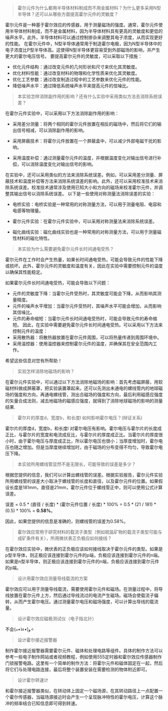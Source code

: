 > 霍尔元件为什么都用半导体材料制成而不用金属材料？为什么更多采用N型半导体？还可以从哪些方面提高霍尔元件的灵敏度？

霍尔元件是一种基于霍尔效应的传感器，用于测量磁场的强度。通常，霍尔元件使用半导体材料制成，而不是金属材料，因为半导体材料具有更高的灵敏度和更低的噪声水平。此外，半导体材料可以通过控制掺杂来调整其电子浓度，从而实现更好的性能。
在霍尔元件中，N型半导体通常用于制造霍尔电极，因为N型半导体中的电子浓度比P型半导体高。这使得N型半导体更容易受到外部磁场的影响，并产生更大的霍尔电压信号。
要提高霍尔元件的灵敏度，可以采取以下措施：

- 优化元件结构：通过改变元件的几何形状和尺寸来优化其灵敏度。
- 优化材料性能：通过改变材料的物理和化学性质来优化其灵敏度。
- 优化工艺参数：通过改变制造过程中的工艺参数来优化元件的性能。
- 降低噪声水平：通过降低系统噪声水平来提高元件的信噪比。

> 本实验怎样消除副作用的影响？还有什么实验中采用类似方法去消除系统误差？

在霍尔元件实验中，可以采用以下方法消除副作用的影响：
- 采用差分测量：将两个相同的霍尔元件放置在相反的磁场中，然后将它们的输出信号相减，可以消除副作用的影响。

- 采用屏蔽技术：将霍尔元件放置在一个屏蔽盒中，可以减少外部电磁干扰的影响。

- 采用温度补偿：通过测量霍尔元件的温度，并根据温度变化对输出信号进行补偿，可以消除温度变化对输出信号的影响。

在实验中，还可以采用类似的方法来消除系统误差。例如，可以采用差分测量、屏蔽技术和温度补偿等方法来消除系统误差的影响。此外，还可以采用校准技术来消除系统误差。校准技术通常涉及使用已知大小和方向的磁场来校准霍尔元件，并调整其输出信号以消除系统误差。
  以下是一些使用对称测量法消除误差的实验：

- 电桥实验：电桥实验是一种常用的对称测量方法，可以用于测量电阻、电容和电感等物理量。

- 霍尔元件实验：在霍尔元件实验中，可以采用对称测量法来消除系统误差。

- 磁化曲线实验：磁化曲线实验也是一种常用的对称测量方法，可以用于测量磁性材料的磁化特性。

> 本实验为什么需要避免霍尔元件长时间通电受热？

霍尔元件在工作时会产生热量，如果长时间通电受热，可能会导致元件的性能下降或损坏。此外，霍尔元件的灵敏度和温度有关，因此在实验中需要控制元件的温度以确保其性能稳定。

如果霍尔元件长时间通电受热，可能会导致以下问题：
- 元件的灵敏度下降：当霍尔元件受热时，其灵敏度可能会下降，从而影响其测量精度。
- 元件的噪声水平增加：当霍尔元件受热时，其噪声水平可能会增加，从而影响其信噪比。
- 元件的寿命缩短：当霍尔元件长时间通电受热时，可能会导致元件的寿命缩短。
因此，在实验中需要避免霍尔元件长时间通电受热。可以采用以下方法来控制元件的温度：
- 采用散热器：将散热器放置在霍尔元件周围，可以将热量传递到周围环境中。
- 采用温控器：使用温控器来控制霍尔元件的温度，并确保其在安全范围内工作。

希望这些信息对您有所帮助！

> 实验怎样消除地磁场的影响？

在霍尔元件实验中，可以通过以下方法消除地磁场的影响：首先考虑磁屏蔽，用软磁材料做成屏蔽罩，把实验装置罩起来。还可以先测出未通电的螺线管内的地球磁场的强度和方向，再通电螺线管，测出合磁场的强度和方向，最后利用磁感应强度的矢量合成法则，减去地磁场的磁感应强度，就得到了消除地球磁场的影响的测量结果.

> 霍尔片的厚度d，宽度b，和长度l 如何影响霍尔电压？(辩证关系)

霍尔片的厚度d，宽度b，和长度l 对霍尔电压有影响。霍尔电压与霍尔片的长度成正比，与霍尔片的宽度和电流成反比，与霍尔片的厚度成正比。当霍尔片的厚度很小时，由于霍尔电压与厚度成正比，所以霍尔电压也很小；当厚度增加时，霍尔电压也随之增加。但是当厚度继续增加时，由于磁场的分布变得不均匀，导致霍尔电压下降。

> 本实验所用螺线管显然不是无限长，可能导致的误差是多少？

根据您提供的信息，我们可以计算出螺线管的误差。根据实验报告，霍尔元件实验所用螺线管的误差大小取决于螺线管的长度和直径，以及霍尔元件的位置。如果假设长度是181mm，直径是21mm，霍尔元件位于螺线管正中，则可以使用公式计算误差。

误差 = 0.5 * (直径 / 长度) * (霍尔元件位置 / 长度) * 100% = 0.5 * (21 / 181) * (0.5) * 100% = **0.58%**。

因此，如果您提供的信息是准确的，则螺线管的误差为0.58%。

> 霍尔效应常用于研究材料的载流子类型（例如硫盐矿物的载流子类型可能与成矿条件有关），所用微伏表正负极应如何接线？

在霍尔效应实验中，微伏表的正负极应该如何接线取决于霍尔元件的类型。如果是p型半导体，则正极应该连接到霍尔元件的p端，负极应该连接到霍尔元件的n端。如果是n型半导体，则正极应该连接到霍尔元件的n端，负极应该连接到霍尔元件的p端。

> 设计用霍尔效应测量导线载流的方案

霍尔效应可以用于测量导线载流，需要使用霍尔元件和磁场。在测量过程中，将导线放置在霍尔元件上方，然后通过导线流过的电流产生磁场。磁场会使载流子偏转，从而产生霍尔电压。通过测量霍尔电压和磁场强度，可以计算出导线的载流量。

> 设计霍尔效应磁极测试仪（电子指北针）

不会(๑•̀ㅂ•́)و✧

> 设计霍尔接近报警器

制作霍尔接近报警器需要霍尔元件、磁体和处理电路等组件。具体的制作方法可以参考一些电子制作网站或者视频教程，例如使用555定时器和霍尔效应传感器制作门锁报警电路。这里有一个简单的制作方法：将霍尔元件和磁体固定在一起，然后将它们与处理电路连接，最后将整个装置安装在需要检测的物体附近即可。

> 设计霍尔转速计

和霍尔接近报警器类似，在转动体上固定一个磁场源，在其转动路径上一点配置一个霍尔传感器，当磁场源接近时会产生一个呈现脉冲特性的霍尔电压，计算这个脉冲的频率结合已知信息即可得到转速。